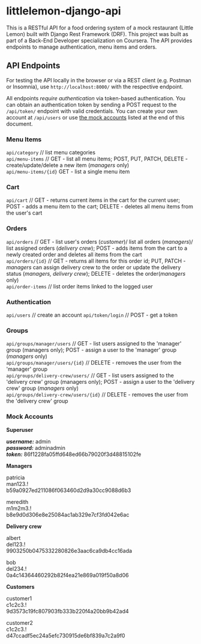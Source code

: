 # littlelemon-django-api

This is a RESTful API for a food ordering system of a mock restaurant (Little Lemon) built with Django Rest Framework (DRF). This project was built as part of a Back-End Developer specialization  on Coursera. The API provides endpoints to manage authentication, menu items and orders.



## API Endpoints

For testing the API locally in the browser or via a REST client (e.g. Postman or Insomnia), use `http://localhost:8000/` with the respective endpoint.

All endpoints *require authentication* via token-based authentication. You can obtain an authentication token by sending a POST request to the `/api/token/` endpoint with valid credentials. You can create your own account at `/api/users` or use [the mock accounts](#mock-accounts) listed at the end of this document.


### Menu Items
`api/category` // list menu categories\
`api/menu-items` // GET - list all menu items; POST, PUT, PATCH, DELETE - create/update/delete a new item (*managers* only)\
`api/menu-items/{id}` GET - list a single menu item

### Cart
`api/cart` // GET - returns current items in the cart for the current user; POST - adds a menu item to the cart; DELETE - deletes all menu items from the user's cart

### Orders
`api/orders` // GET - list user's orders (*customer*)/ list all orders (*managers*)/ list assigned orders (*delivery crew*); POST - adds items from the cart to a newly created order and deletes all items from the cart \
`api/orders/{id}` // GET - returns all items for this order id; PUT, PATCH - *managers* can assign delivery crew to the order or update the delivery status (*managers, delivery crew*); DELETE - deletes the order(*managers* only)\
`api/order-items` // list order items linked to the logged user


### Authentication
`api/users` // create an account
`api/token/login` // POST - get a token

### Groups
`api/groups/manager/users` // GET - list users assigned to the 'manager' group (managers only); POST - assign a user to the 'manager' group (*managers* only) \
`api/groups/manager/users/{id}` // DELETE - removes the user from the 'manager' group  
`api/groups/delivery-crew/users/` // GET - list users assigned to the 'delivery crew' group (managers only); POST - assign a user to the 'delivery crew' group (*managers* only)\
`api/groups/delivery-crew/users/{id}` // DELETE - removes the user from the 'delivery crew' group

### Mock Accounts

**Superuser**

***username:*** admin\
***password:*** adminadmin\
***token:*** 86f1228fa05ffd648ed66b79020f3d48815102fe

**Managers**

patricia\
man123.!\
b59a0927ed211086f063460d2d9a30cc9088d6b3

meredith\
m1m2m3.!\
b8e9d0d306e8e25084ac1ab329e7cf3fd042e6ac

**Delivery crew**

albert\
del123.!\
9903250b0475332280826e3aac6ca9db4cc16ada

bob\
del234.!\
0a4c14364460292b82f4ea21e869a019f50a8d06

**Customers**

customer1\
c1c2c3.!\
9d3573c19fc807903fb333b220f4a20bb9b42ad4

customer2\
c1c2c3.!\
d47ccadf5ec24a5efc730915de6bf839a7c2a9f0





  


